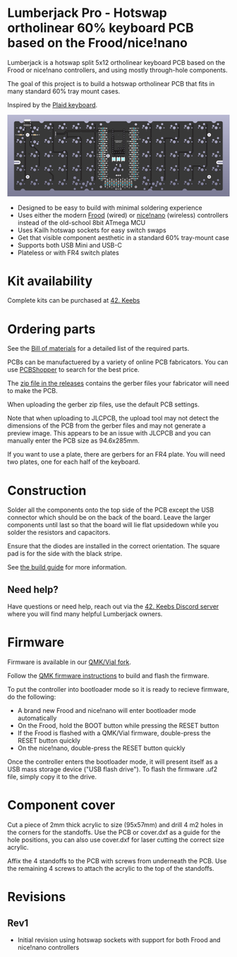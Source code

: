 # Lumberjack Pro - Hotswap ortholinear 60% keyboard PCB based on the Frood/nice!nano

Lumberjack is a hotswap split 5x12 ortholinear keyboard PCB based on the Frood or nice!nano controllers, and using mostly through-hole components.

The goal of this project is to build a hotswap ortholinear PCB that fits in many standard 60% tray mount cases.

Inspired by the [Plaid keyboard](https://github.com/hsgw/plaid).

![PCB render](images/lumberjack-pro-pcb-render.png)

* Designed to be easy to build with minimal soldering experience
* Uses either the modern [Frood](https://42keebs.eu/shop/parts/controllers/frood-rp2040-pro-micro-controller/) (wired) or [nice!nano](https://nicekeyboards.com/nice-nano) (wireless) controllers instead of the old-school 8bit ATmega MCU
* Uses Kailh hotswap sockets for easy switch swaps
* Get that visible component aesthetic in a standard 60% tray-mount case
* Supports both USB Mini and USB-C
* Plateless or with FR4 switch plates

# Kit availability

Complete kits can be purchased at [42. Keebs](https://42keebs.eu/shop/kits/pro-micro-based/lumberjack-pro-hotswap-50-ortho-kit/)

# Ordering parts

See the [Bill of materials](BOM.md) for a detailed list of the required parts.

PCBs can be manufactuered by a variety of online PCB fabricators. You can use [PCBShopper](https://pcbshopper.com/) to search for the best price.

The [zip file in the releases](https://github.com/piit79/lumberjack-pro-keyboard/releases) contains the gerber files your fabricator will need to make the PCB.

When uploading the gerber zip files, use the default PCB settings.

Note that when uploading to JLCPCB, the upload tool may not detect the dimensions of the PCB from the gerber files and may not generate a preview image. This appears to be an issue with JLCPCB and you can manually enter the PCB size as 94.6x285mm.

If you want to use a plate, there are gerbers for an FR4 plate. You will need two plates, one for each half of the keyboard.

# Construction

Solder all the components onto the top side of the PCB except the USB connector which should be on the back of the board. Leave the larger components until last so that the board will lie flat upsidedown while you solder the resistors and capacitors.

Ensure that the diodes are installed in the correct orientation. The square pad is for the side with the black stripe.

See [the build guide](guide.md) for more information.

## Need help?

Have questions or need help, reach out via the [42. Keebs Discord server](https://42keebs.eu/discord) where you will find many helpful Lumberjack owners.

# Firmware

Firmware is available in our [QMK/Vial fork](https://github.com/piit79/vial-qmk/tree/vial/keyboards/42keebs/lumberjack_pro).

Follow the [QMK firmware instructions](https://docs.qmk.fm/#/flashing) to build and flash the firmware.

To put the controller into bootloader mode so it is ready to recieve firmware, do the following:

* A brand new Frood and nice!nano will enter bootloader mode automatically
* On the Frood, hold the BOOT button while pressing the RESET button
* If the Frood is flashed with a QMK/Vial firmware, double-press the RESET button quickly
* On the nice!nano, double-press the RESET button quickly

Once the controller enters the bootloader mode, it will present itself as a USB mass storage device ("USB flash drive"). To flash the firmware .uf2 file, simply copy it to the drive.

# Component cover

Cut a piece of 2mm thick acrylic to size (95x57mm) and drill 4 m2 holes in the corners for the standoffs. Use the PCB or cover.dxf as a guide for the hole positions, you can also use cover.dxf for laser cutting the correct size acrylic.

Affix the 4 standoffs to the PCB with screws from underneath the PCB. Use the remaining 4 screws to attach the acrylic to the top of the standoffs.

# Revisions

## Rev1

* Initial revision using hotswap sockets with support for both Frood and nice!nano controllers
